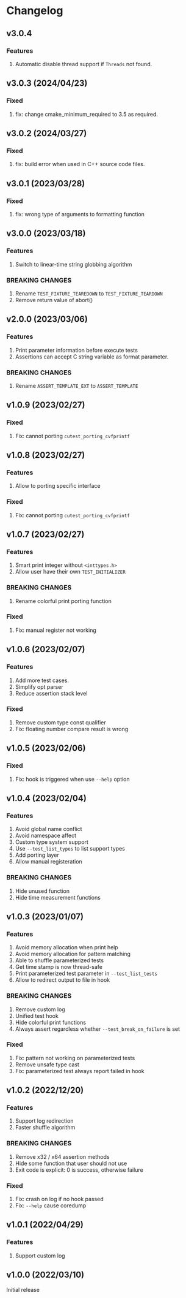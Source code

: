# Changelog

## v3.0.4

### Features
1. Automatic disable thread support if `Threads` not found.


## v3.0.3 (2024/04/23)

### Fixed
1. fix: change cmake_minimum_required to 3.5 as required.


## v3.0.2 (2024/03/27)

### Fixed
1. fix: build error when used in C++ source code files.


## v3.0.1 (2023/03/28)

### Fixed
1. fix: wrong type of arguments to formatting function


## v3.0.0 (2023/03/18)

### Features
1. Switch to linear-time string globbing algorithm

### BREAKING CHANGES
1. Rename `TEST_FIXTURE_TEAREDOWN` to `TEST_FIXTURE_TEARDOWN`
2. Remove return value of abort()


## v2.0.0 (2023/03/06)

### Features
1. Print parameter information before execute tests
2. Assertions can accept C string variable as format parameter.

### BREAKING CHANGES
1. Rename `ASSERT_TEMPLATE_EXT` to `ASSERT_TEMPLATE`


## v1.0.9 (2023/02/27)

### Fixed
1. Fix: cannot porting `cutest_porting_cvfprintf`


## v1.0.8 (2023/02/27)

### Features
1. Allow to porting specific interface

### Fixed
1. Fix: cannot porting `cutest_porting_cvfprintf`


## v1.0.7 (2023/02/27)

### Features
1. Smart print integer without `<inttypes.h>`
2. Allow user have their own `TEST_INITIALIZER`

### BREAKING CHANGES
1. Rename colorful print porting function

### Fixed
1. Fix: manual register not working


## v1.0.6 (2023/02/07)

### Features
1. Add more test cases.
2. Simplify opt parser
3. Reduce assertion stack level

### Fixed
1. Remove custom type const qualifier
2. Fix: floating number compare result is wrong


## v1.0.5 (2023/02/06)

### Fixed
1. Fix: hook is triggered when use `--help` option


## v1.0.4 (2023/02/04)

### Features
1. Avoid global name conflict
2. Avoid namespace affect
3. Custom type system support
4. Use `--test_list_types` to list support types
5. Add porting layer
6. Allow manual registeration

### BREAKING CHANGES
1. Hide unused function
2. Hide time measurement functions


## v1.0.3 (2023/01/07)

### Features
1. Avoid memory allocation when print help
2. Avoid memory allocation for pattern matching
3. Able to shuffle parameterized tests
4. Get time stamp is now thread-safe
5. Print parameterized test parameter in `--test_list_tests`
6. Allow to redirect output to file in hook

### BREAKING CHANGES
1. Remove custom log
2. Unified test hook
3. Hide colorful print functions
4. Always assert regardless whether `--test_break_on_failure` is set

### Fixed
1. Fix: pattern not working on parameterized tests
2. Remove unsafe type cast
3. Fix: parameterized test always report failed in hook


## v1.0.2 (2022/12/20)

### Features
1. Support log redirection
2. Faster shuffle algorithm

### BREAKING CHANGES
1. Remove x32 / x64 assertion methods
2. Hide some function that user should not use
3. Exit code is explicit: 0 is success, otherwise failure

### Fixed
1. Fix: crash on log if no hook passed
2. Fix: `--help` cause coredump


## v1.0.1 (2022/04/29)

### Features
1. Support custom log


## v1.0.0 (2022/03/10)

Initial release
